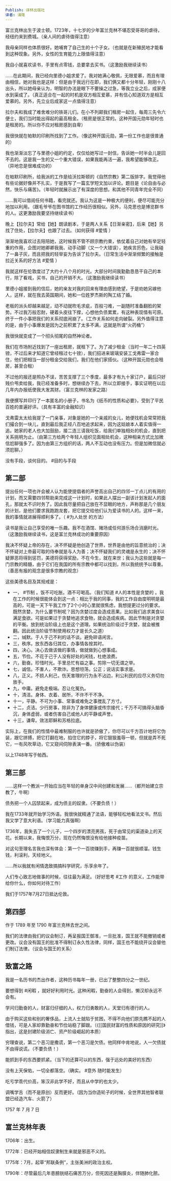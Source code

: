 ```yaml
---
Publish: 译林出版社
译者: 浦隆
---
```

富兰克林出生于波士顿。1723年，十七岁的少年富兰克林不堪忍受哥哥的虐待，经纽约来到费城。（亲人间的虐待值得注意）

我母亲同样也体质很好。她哺育了自己生的十个子女。（也就是在新殖民地才能看到这种现象。另外，女性的生育能力上限值得注意）

我自小就喜欢读书，手里有点零钱，总要拿去买书。（这激励我继续读书）

……在此期间，我已经向里德小姐求爱了。我对她满心敬佩，无限爱慕，而且有理由相信，她对我也是这样：但是由于我远行在即，我们俩又都十分年轻，刚刚十八出头，所以她母亲认为，明智的办法是眼下不要操之过急，等我立业之后，成家便水到渠成了。（真正适合在一起的时机是双方相互爱慕，并有信心知道双方是相互爱慕的。另外，先立业后成家这一点值得注意）

拉尔夫和我成了难舍难分的铁哥儿们。在小不列颠我们租房一起住，每周三先令六便士，我们当时能出得起的最高租金。（租房是很正常的。这种开国元勋年轻时也是租房的。所以你不应对租房感到自卑）

我很快就在帕默的印刷所找到了工作。（像这种开国元勋，第一份工作也是很普通的）

我也渐渐淡忘了与里德小姐的约定，仅仅给她写过一封信，告诉她一时半会儿是回不去的。这是我一生的又一个重大错误，如果我能再活一遍，我希望能够改正。（异地恋是很难成功的）

在帕默印刷所，给我派的工作是给沃拉斯顿的《自然宗教》第二版排字。我觉得他有些论据好像并不扎实，于是我写了一篇玄学短文加以评论。题目是《论自由与必然，快乐与痛苦》。（年轻时就展示出了有深度的思想。和其他不同青年完全不同）

……我可以借阅任何书籍，看完就还。我认为这是一种极大的便利，便尽可能充分地加以利用。（跟毛爷爷在图书馆的工作经历很相似。另外，马克思也是博览群书的人。这更激励我要坚持继续读书）

晚上【拉尔夫】常给【她】朗读剧本，于是两人关系【日渐亲密】，后来【她】另找了住处，【拉尔夫】也跟了过去。（如何获得 #爱情 ）

渐渐地我喜欢过去陪陪她，这时候我不管不顾宗教约束，依仗着自己对她有举足轻重的作用，企图对她卿卿我我、动手动脚（又一个大错误），她疾言厉色，让我碰了一鼻子灰，而且把我的轻举妄为告诉了拉尔夫。（日常生活中渐渐频繁的接触是拉近关系的好方法 #爱情 ）

我就这样在伦敦度过了大约十八个月的时光。大部分时间我勤勤恳恳干自己的本行，除了看戏，买书，自己的开销不大。（这激励我继续读书）

里德小姐接到我的信后，她的亲友对我的回来有理由感到绝望，于是劝她另嫁他人，这样，就在我去英国期间，她和一位姓罗杰斯的陶工结了婚。

老板的派头却越来越足，动不动就吹毛求疵，百般刁难，一副随时准备翻脸的架势。不过我万般忍耐，硬着头皮往下撑，心想他负债累累，有这种表现情有可原。终于一件小事把我们的关系彻底闹崩了。（工作关系如何走向破裂。另外值得注意的是，由于小事爆发是因为之前积累了太多不满，这就是所谓“火药桶”）

我很快就变成了一个彻头彻尾的自然神论者。

我们在市场附近找到了一座出租房，就租下了。为了减少租金（当时一年二十四英镑，不过后来才知道它曾经租过七十镑），我们招进来玻璃安装工戈弗雷一家合住，他们把相当一部分租金交给我们，我们在他们家搭伙。（这种开国元勋也会租房，甚至合租）

不过他的报还是照办不误，苦苦支撑了三个季度，最多才有九十家订户，最后只好贱价甩卖给我，我已经准备多时，想继续办下去，所以立即接手，事实证明在以后几年内办报纸使我大发其财。（富兰克林的发家之路）

我便撰写并印行了一本匿名的小册子，书名为《纸币的性质和必要》，受到了平民百姓的普遍好评。（具有丰富的金融知识）

戈弗雷太太给我提了一门亲事，对象是她的一个亲戚的女儿，她便找机会常常把我们撮合到一块儿，直到最后我正经八百地追求起来，因为这姑娘本人着实值得一追。她家的老人也大加鼓励，接二连三请我吃饭，给我们单独相处的机会，直到把关系挑明为止。（由第三方给两个年轻人组织见面相处机会，这种相亲方式比加微信尬聊强多了。因为由第三方组织的话，两人不互动也没有压力。但是加微信就必须尬聊。）

没有手段，谈何目的。 #目的与手段

## 第二部

提出任何一项也许会被人认为能使提倡者的声誉高出自己的四邻一丁点儿的有用的计划，而又需要四邻帮助来完成这一计划时，如果此人摆出一副该计划发起人的面孔，那就太不识时务了。因此我尽量把自己放在不显眼的地方，声称那是几个朋友的计划，是他们要求我跑跑龙套，把它提交给他们认为爱读书的人的。这样一来，我的事情就进展得顺利多了。（ #为人处世 的方法）

读书是我让自己享受的唯一乐趣。我不在酒馆、赌场或任何游乐场合消磨时光。（这激励我继续读书，这是富兰克林成功的重要原因）

我决不怀疑上帝的存在，决不怀疑是他创造了世界，世界是由他的旨意统治的；决不怀疑对上帝最可取的侍奉就是与人为善；决不怀疑我们的灵魂是永生的；决不怀疑罪恶将得到惩罚，美德将获得奖励，不在今生，就在来世；我认为这些就是每一门宗教的精髓，由于它们在我国的所有宗教中都可以找到，所以我统统予以尊重。（善恶有报的观念是很多宗教的观念）

这些美德名目及其规戒是：
- 一， #节制 。饭不可吃胀。酒不可喝高。（我们知道 #人的本性是贪婪的 。我在工作的时候很能体会到这一点：相比于我的同事，我的工作自由度明明是最高的，可是一天下午我工作了2个小时心里就很焦虑，我想提更过分的要求。既然贪婪，为什么要节制呢？因为贪婪过度会造成恶果。比如我们追求美食以满足食欲。可是如果过于贪婪地追求食物，就会造成疾病。因此节制是对贪婪的平衡。放到统治阶级上也是这个道理。如果统治阶级过于贪婪，就会被推翻。因此统治阶级节制使用权力才是长久之道）
- 二，缄默。于人于己不利的话不谈。避免碎语闲言。
- 三，秩序。放东西各归其位，办事情各按其时。
- 四，决心。决心去做该做的事情，做就做到心想事成。
- 五，节俭。不花于己于人没有好处的闲钱，杜绝浪费。
- 六，勤奋。珍惜时光。手里总忙有益之事。剪除一切无谓之举。
- 七，诚信。不害人，不欺诈。思想坦荡，公正；说话实事求是。
- 八，正义。不损人利己，伤天害理的行为永不沾边，利公利民的应尽义务切勿放手。
- 九，中庸。避免走极端。忍让化冤仇。
- 十，清洁。身体、衣着、居所，不许不干不净。
- 十一，平静。不可为小事、常事或难免之事搅乱了方寸。
- 十二，贞洁。少行房事，除非为了身体健康或传宗接代；千万不可搞得头脑昏沉，身体虚弱，或者伤害自己或他人的平静或声誉。
- 十三，谦卑。效法耶稣和苏格拉底。

实际上，在我们的性情中最难制服的也许就是骄傲了，你尽可以千方百计地将它伪装，跟它拼搏，把它打翻在地，掐住它的脖子，将它狠狠羞辱一顿，但就是弄不死它，一有风吹草动，它又窥间伺隙表演一番。（骄傲难以伪装）

以上1748年写于帕西。

## 第三部

……这样一个教派一开始应当在年轻的单身汉中间创建和发展……（都开始建立宗教了，牛啊）

债务把一个人囚禁起来，成为债主的奴隶。（不要负债！）

我在1733年就开始学习外语。我很快就精通了法语，能够轻松地看法文书。然后我又学了意大利语。（学习能力真强啊）

1736年，我失去了一个儿子，一个四岁的漂亮男孩，死于由常见的渠道染上的天花。长期以来，我悔恨万分，现在仍然悔恨没有给他接种疫苗。

对这句至理名言我也深有体会：第一个一百镑赚到手，再赚一百就很顺溜。钱生钱，利滚利，天经地义。

……所以我就有闲情逸致搞搞科学研究，乐享余年了。

人们专心致志地做事的时候，往往最为满足。（好好思考 #工作 的意义，工作能带给你什么，你如何对待工作）

我们于1757年7月27日抵达伦敦。

## 第四部

作于 1789 年至 1790 年富兰克林去世之间。

我们的法律由我们的议会制订，再呈报国王御准，一旦批准，国王就不能撤销或者更改。议会没有国王的批准不得制订永久性法律，同样，国王也不能绕开议会替他们制订法律。（议会与国王的关系）

## 致富之路

我是一名历书的杰出作者，这种历书每年一册，已出了整整四分之一世纪。

要想得到 #闲暇 ，就好好利用时光。这种闲暇，勤奋的人会得到，懒汉却永远不会有。

学问归勤奋的人，财富归仔细的人，权力归勇敢的人，天堂归有德行的人。

由于购买这些和别的奢侈品，上流人士就陷于贫困，不得不向他们原先瞧不起的人借钱，可是人家却靠勤奋和节俭站稳了脚跟。（《[[国民财富的性质和原因的研究]]》指出，这是封建阶级消亡、资产阶级崛起的本质）

穷理查说，第二个恶习是撒谎，第一个恶习是欠债。他同样中肯地说，人一欠债就不由得说谎。（不要负债！）

能抓到手的东西要抓紧。（当下的还算可以的东西，强于远处的美好的东西）

没有上天保佑，一切全都落空。（确实。 #意外 随时能发生）

吃亏学乖代价高，笨汉非此学不好，而且从中学的也太少。

调嘴学舌（而不是原创）反而更好。（因为当你造轮子的时候，全世界其他智者联盟已经造汽车、火箭了）

1757 年 7 月 7 日

## 富兰克林年表

1706年：出生。

1772年：已经开始相信奴隶制生来就是邪恶不义的。

1775年：7月，起草“邦联条例”，主张美洲的政治主权。

1790年：尽管最后几年患膀胱结石痛苦万分，但死因还是胸膜炎，伴随肺化脓。
